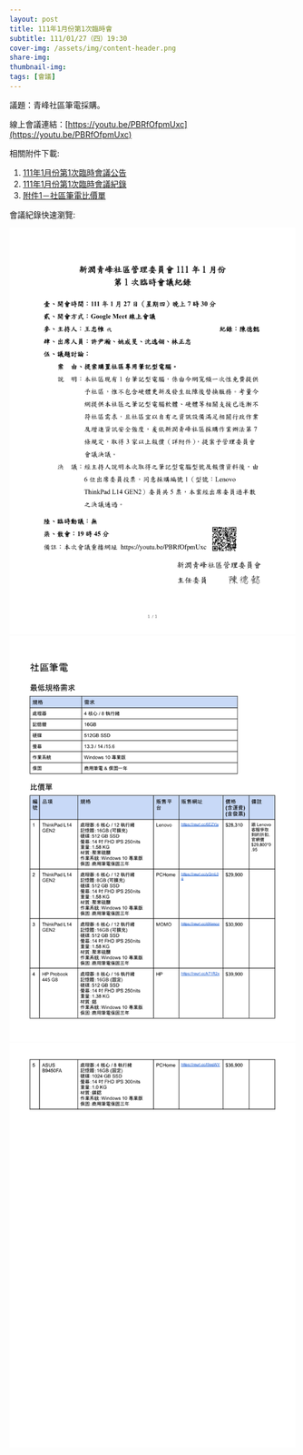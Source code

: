 ```yaml
---
layout: post
title: 111年1月份第1次臨時會
subtitle: 111/01/27（四）19:30
cover-img: /assets/img/content-header.png
share-img: 
thumbnail-img:
tags: [會議]
---
```


議題：青峰社區筆電採購。

線上會議連結：[https://youtu.be/PBRfOfpmUxc](https://youtu.be/PBRfOfpmUxc)

相關附件下載:

1. [111年1月份第1次臨時會議公告](../assets/post/20220127/111年1月份第1次臨時會議公告.pdf)
2. [111年1月份第1次臨時會議紀錄](../assets/post/20220127/111年1月份第1次臨時會議紀錄.pdf)
3. [附件1－社區筆電比價單](../assets/post/20220127/附件1－社區筆電比價單.pdf)

會議紀錄快速瀏覽:

![](../assets/post/20220127/meeting-minutes-01.png)
![](../assets/post/20220127/meeting-minutes-02.png)
![](../assets/post/20220127/meeting-minutes-03.png)